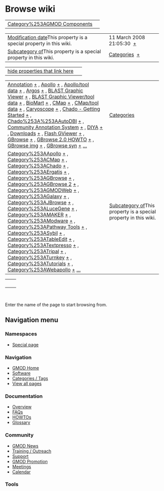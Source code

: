 



<span id="top"></span>




# <span dir="auto">Browse wiki</span>






|  |  |
|----|----|
| [Category%253AGMOD Components](/wiki/Category%253AGMOD_Components "Category%253AGMOD Components") |  |

|  |  |
|----|----|
| <span class="smw-highlighter" data-type="1" state="inline" data-title="Property"><span class="smwbuiltin">[Modification date](/wiki/Property:Modification_date "Property:Modification date")</span><span class="smwttcontent">This property is a special property in this wiki.</span></span> | <span class="smwb-value">11 March 2008 21:05:30  <span class="smwsearch">[+](/wiki/Special%253ASearchByProperty/Modification-20date/11-20March-202008-2021:05:30 "Special%253ASearchByProperty/Modification-20date/11-20March-202008-2021:05:30")</span></span> |
| <span class="smw-highlighter" data-type="1" state="inline" data-title="Property"><span class="smwbuiltin">[Subcategory of](/wiki/Property:Subcategory_of "Property:Subcategory of")</span><span class="smwttcontent">This property is a special property in this wiki.</span></span> | <span class="smwb-value">[Categories](/wiki/Category%253ACategories "Category%253ACategories")  <span class="smwsearch">[+](/wiki/Special%253ASearchByProperty/Subcategory-20of/Categories "Special%253ASearchByProperty/Subcategory-20of/Categories")</span></span> |

<span id="smw_browse_incoming"></span>

|  |  |
|----|----|
| [hide properties that link here](/mediawiki/index.php?title=Special:Browse&offset=0&dir=out&article=Category%253AGMOD+Components)  |  |

|  |  |
|----|----|
| <span class="smwb-ivalue">[Annotation](/wiki/Annotation "Annotation") <span class="smwbrowse">[+](/wiki/Special%253ABrowse/Annotation "Special%253ABrowse/Annotation")</span></span> , <span class="smwb-ivalue">[Apollo](/wiki/Apollo "Apollo") <span class="smwbrowse">[+](/wiki/Special%253ABrowse/Apollo "Special%253ABrowse/Apollo")</span></span> , <span class="smwb-ivalue">[Apollo/tool data](/wiki/Apollo/tool_data "Apollo/tool data") <span class="smwbrowse">[+](/wiki/Special%253ABrowse/Apollo-2Ftool-20data "Special%253ABrowse/Apollo-2Ftool-20data")</span></span> , <span class="smwb-ivalue">[Argos](/wiki/Argos "Argos") <span class="smwbrowse">[+](/wiki/Special%253ABrowse/Argos "Special%253ABrowse/Argos")</span></span> , <span class="smwb-ivalue">[BLAST Graphic Viewer](/wiki/BLAST_Graphic_Viewer "BLAST Graphic Viewer") <span class="smwbrowse">[+](/wiki/Special%253ABrowse/BLAST-20Graphic-20Viewer "Special%253ABrowse/BLAST-20Graphic-20Viewer")</span></span> , <span class="smwb-ivalue">[BLAST Graphic Viewer/tool data](/wiki/BLAST_Graphic_Viewer/tool_data "BLAST Graphic Viewer/tool data") <span class="smwbrowse">[+](/wiki/Special%253ABrowse/BLAST-20Graphic-20Viewer-2Ftool-20data "Special%253ABrowse/BLAST-20Graphic-20Viewer-2Ftool-20data")</span></span> , <span class="smwb-ivalue">[BioMart](/wiki/BioMart "BioMart") <span class="smwbrowse">[+](/wiki/Special%253ABrowse/BioMart "Special%253ABrowse/BioMart")</span></span> , <span class="smwb-ivalue">[CMap](/wiki/CMap "CMap") <span class="smwbrowse">[+](/wiki/Special%253ABrowse/CMap "Special%253ABrowse/CMap")</span></span> , <span class="smwb-ivalue">[CMap/tool data](/wiki/CMap/tool_data "CMap/tool data") <span class="smwbrowse">[+](/wiki/Special%253ABrowse/CMap-2Ftool-20data "Special%253ABrowse/CMap-2Ftool-20data")</span></span> , <span class="smwb-ivalue">[Caryoscope](/wiki/Caryoscope "Caryoscope") <span class="smwbrowse">[+](/wiki/Special%253ABrowse/Caryoscope "Special%253ABrowse/Caryoscope")</span></span> , <span class="smwb-ivalue">[Chado - Getting Started](/wiki/Chado_-_Getting_Started "Chado - Getting Started") <span class="smwbrowse">[+](/wiki/Special%253ABrowse/Chado-20-2D-20Getting-20Started "Special%253ABrowse/Chado-20-2D-20Getting-20Started")</span></span> , <span class="smwb-ivalue">[Chado%253A%253AAutoDBI](/wiki/Chado%253A%253AAutoDBI "Chado%253A%253AAutoDBI") <span class="smwbrowse">[+](/wiki/Special%253ABrowse/Chado%253A%253AAutoDBI "Special%253ABrowse/Chado%253A%253AAutoDBI")</span></span> , <span class="smwb-ivalue">[Community Annotation System](/wiki/Community_Annotation_System "Community Annotation System") <span class="smwbrowse">[+](/wiki/Special%253ABrowse/Community-20Annotation-20System "Special%253ABrowse/Community-20Annotation-20System")</span></span> , <span class="smwb-ivalue">[DIYA](/wiki/DIYA "DIYA") <span class="smwbrowse">[+](/wiki/Special%253ABrowse/DIYA "Special%253ABrowse/DIYA")</span></span> , <span class="smwb-ivalue">[Downloads](/wiki/Downloads "Downloads") <span class="smwbrowse">[+](/wiki/Special%253ABrowse/Downloads "Special%253ABrowse/Downloads")</span></span> , <span class="smwb-ivalue">[Flash GViewer](/wiki/Flash_GViewer "Flash GViewer") <span class="smwbrowse">[+](/wiki/Special%253ABrowse/Flash-20GViewer "Special%253ABrowse/Flash-20GViewer")</span></span> , <span class="smwb-ivalue">[GBrowse](/wiki/GBrowse "GBrowse") <span class="smwbrowse">[+](/wiki/Special%253ABrowse/GBrowse "Special%253ABrowse/GBrowse")</span></span> , <span class="smwb-ivalue">[GBrowse 2.0 HOWTO](/wiki/GBrowse_2.0_HOWTO "GBrowse 2.0 HOWTO") <span class="smwbrowse">[+](/wiki/Special%253ABrowse/GBrowse-202.0-20HOWTO "Special%253ABrowse/GBrowse-202.0-20HOWTO")</span></span> , <span class="smwb-ivalue">[GBrowse img](/wiki/GBrowse_img "GBrowse img") <span class="smwbrowse">[+](/wiki/Special%253ABrowse/GBrowse-20img "Special%253ABrowse/GBrowse-20img")</span></span> , <span class="smwb-ivalue">[GBrowse syn](/wiki/GBrowse_syn "GBrowse syn") <span class="smwbrowse">[+](/wiki/Special%253ABrowse/GBrowse-20syn "Special%253ABrowse/GBrowse-20syn")</span></span> […](/mediawiki/index.php?title=Special%253ASearchByProperty&property=&value=Category%253AGMOD+Components) | [Categories](/wiki/Special%253ACategories "Special%253ACategories") |
| <span class="smwb-ivalue">[Category%253AApollo](/wiki/Category%253AApollo "Category%253AApollo") <span class="smwbrowse">[+](/wiki/Special%253ABrowse/Category%253AApollo "Special%253ABrowse/Category%253AApollo")</span></span> , <span class="smwb-ivalue">[Category%253ACMap](/wiki/Category%253ACMap "Category%253ACMap") <span class="smwbrowse">[+](/wiki/Special%253ABrowse/Category%253ACMap "Special%253ABrowse/Category%253ACMap")</span></span> , <span class="smwb-ivalue">[Category%253AChado](/wiki/Category%253AChado "Category%253AChado") <span class="smwbrowse">[+](/wiki/Special%253ABrowse/Category%253AChado "Special%253ABrowse/Category%253AChado")</span></span> , <span class="smwb-ivalue">[Category%253AErgatis](/wiki/Category%253AErgatis "Category%253AErgatis") <span class="smwbrowse">[+](/wiki/Special%253ABrowse/Category%253AErgatis "Special%253ABrowse/Category%253AErgatis")</span></span> , <span class="smwb-ivalue">[Category%253AGBrowse](/wiki/Category%253AGBrowse "Category%253AGBrowse") <span class="smwbrowse">[+](/wiki/Special%253ABrowse/Category%253AGBrowse "Special%253ABrowse/Category%253AGBrowse")</span></span> , <span class="smwb-ivalue">[Category%253AGBrowse 2](/wiki/Category%253AGBrowse_2 "Category%253AGBrowse 2") <span class="smwbrowse">[+](/wiki/Special%253ABrowse/Category%253AGBrowse-202 "Special%253ABrowse/Category%253AGBrowse-202")</span></span> , <span class="smwb-ivalue">[Category%253AGMODWeb](/wiki/Category%253AGMODWeb "Category%253AGMODWeb") <span class="smwbrowse">[+](/wiki/Special%253ABrowse/Category%253AGMODWeb "Special%253ABrowse/Category%253AGMODWeb")</span></span> , <span class="smwb-ivalue">[Category%253AGalaxy](/wiki/Category%253AGalaxy "Category%253AGalaxy") <span class="smwbrowse">[+](/wiki/Special%253ABrowse/Category%253AGalaxy "Special%253ABrowse/Category%253AGalaxy")</span></span> , <span class="smwb-ivalue">[Category%253AJBrowse](/wiki/Category%253AJBrowse "Category%253AJBrowse") <span class="smwbrowse">[+](/wiki/Special%253ABrowse/Category%253AJBrowse "Special%253ABrowse/Category%253AJBrowse")</span></span> , <span class="smwb-ivalue">[Category%253ALuceGene](/wiki/Category%253ALuceGene "Category%253ALuceGene") <span class="smwbrowse">[+](/wiki/Special%253ABrowse/Category%253ALuceGene "Special%253ABrowse/Category%253ALuceGene")</span></span> , <span class="smwb-ivalue">[Category%253AMAKER](/wiki/Category%253AMAKER "Category%253AMAKER") <span class="smwbrowse">[+](/wiki/Special%253ABrowse/Category%253AMAKER "Special%253ABrowse/Category%253AMAKER")</span></span> , <span class="smwb-ivalue">[Category%253AModware](/wiki/Category%253AModware "Category%253AModware") <span class="smwbrowse">[+](/wiki/Special%253ABrowse/Category%253AModware "Special%253ABrowse/Category%253AModware")</span></span> , <span class="smwb-ivalue">[Category%253APathway Tools](/wiki/Category%253APathway_Tools "Category%253APathway Tools") <span class="smwbrowse">[+](/wiki/Special%253ABrowse/Category%253APathway-20Tools "Special%253ABrowse/Category%253APathway-20Tools")</span></span> , <span class="smwb-ivalue">[Category%253ASybil](/wiki/Category%253ASybil "Category%253ASybil") <span class="smwbrowse">[+](/wiki/Special%253ABrowse/Category%253ASybil "Special%253ABrowse/Category%253ASybil")</span></span> , <span class="smwb-ivalue">[Category%253ATableEdit](/wiki/Category%253ATableEdit "Category%253ATableEdit") <span class="smwbrowse">[+](/wiki/Special%253ABrowse/Category%253ATableEdit "Special%253ABrowse/Category%253ATableEdit")</span></span> , <span class="smwb-ivalue">[Category%253ATextpresso](/wiki/Category%253ATextpresso "Category%253ATextpresso") <span class="smwbrowse">[+](/wiki/Special%253ABrowse/Category%253ATextpresso "Special%253ABrowse/Category%253ATextpresso")</span></span> , <span class="smwb-ivalue">[Category%253ATripal](/wiki/Category%253ATripal "Category%253ATripal") <span class="smwbrowse">[+](/wiki/Special%253ABrowse/Category%253ATripal "Special%253ABrowse/Category%253ATripal")</span></span> , <span class="smwb-ivalue">[Category%253ATurnkey](/wiki/Category%253ATurnkey "Category%253ATurnkey") <span class="smwbrowse">[+](/wiki/Special%253ABrowse/Category%253ATurnkey "Special%253ABrowse/Category%253ATurnkey")</span></span> , <span class="smwb-ivalue">[Category%253ATutorials](/wiki/Category%253ATutorials "Category%253ATutorials") <span class="smwbrowse">[+](/wiki/Special%253ABrowse/Category%253ATutorials "Special%253ABrowse/Category%253ATutorials")</span></span> , <span class="smwb-ivalue">[Category%253AWebapollo](/wiki/Category%253AWebapollo "Category%253AWebapollo") <span class="smwbrowse">[+](/wiki/Special%253ABrowse/Category%253AWebapollo "Special%253ABrowse/Category%253AWebapollo")</span></span> […](/mediawiki/index.php?title=Special%253ASearchByProperty&property=Subcategory+of&value=Category%253AGMOD+Components) | <span class="smw-highlighter" data-type="1" state="inline" data-title="Property"><span class="smwbuiltin">[Subcategory of](/wiki/Property:Subcategory_of "Property:Subcategory of")</span><span class="smwttcontent">This property is a special property in this wiki.</span></span> |

|     |     |
|-----|-----|
|     |     |

 

Enter the name of the page to start browsing from.  








## Navigation menu



### Namespaces

- <span id="ca-nstab-special">[Special
  page](/wiki/Special%253ABrowse/Category%253AGMOD_Components "This is a special page, you cannot edit the page itself")</span>






### Navigation



- <span id="n-GMOD-Home">[GMOD Home](/wiki/Main_Page)</span>
- <span id="n-Software">[Software](/wiki/GMOD_Components)</span>
- <span id="n-Categories-.2F-Tags">[Categories /
  Tags](/wiki/Categories)</span>
- <span id="n-View-all-pages">[View all
  pages](/wiki/Special:AllPages)</span>




### Documentation



- <span id="n-Overview">[Overview](/wiki/Overview)</span>
- <span id="n-FAQs">[FAQs](/wiki/Category%253AFAQ)</span>
- <span id="n-HOWTOs">[HOWTOs](/wiki/Category%253AHOWTO)</span>
- <span id="n-Glossary">[Glossary](/wiki/Glossary)</span>




### Community



- <span id="n-GMOD-News">[GMOD News](/wiki/GMOD_News)</span>
- <span id="n-Training-.2F-Outreach">[Training /
  Outreach](/wiki/Training_and_Outreach)</span>
- <span id="n-Support">[Support](/wiki/Support)</span>
- <span id="n-GMOD-Promotion">[GMOD
  Promotion](/wiki/GMOD_Promotion)</span>
- <span id="n-Meetings">[Meetings](/wiki/Meetings)</span>
- <span id="n-Calendar">[Calendar](/wiki/Calendar)</span>




### Tools












<!-- -->




